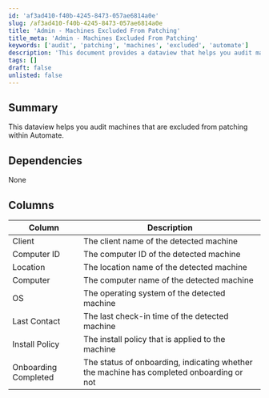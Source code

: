 ```yaml
---
id: 'af3ad410-f40b-4245-8473-057ae6814a0e'
slug: /af3ad410-f40b-4245-8473-057ae6814a0e
title: 'Admin - Machines Excluded From Patching'
title_meta: 'Admin - Machines Excluded From Patching'
keywords: ['audit', 'patching', 'machines', 'excluded', 'automate']
description: 'This document provides a dataview that helps you audit machines that are excluded from patching within ConnectWise Automate. It outlines the necessary columns and their descriptions for efficient tracking and management.'
tags: []
draft: false
unlisted: false
---
```


## Summary

This dataview helps you audit machines that are excluded from patching within Automate.

## Dependencies

None

## Columns

| Column                  | Description                                                 |
|------------------------|-------------------------------------------------------------|
| Client                 | The client name of the detected machine                     |
| Computer ID            | The computer ID of the detected machine                     |
| Location               | The location name of the detected machine                   |
| Computer               | The computer name of the detected machine                   |
| OS                     | The operating system of the detected machine                |
| Last Contact           | The last check-in time of the detected machine              |
| Install Policy         | The install policy that is applied to the machine           |
| Onboarding Completed    | The status of onboarding, indicating whether the machine has completed onboarding or not |


